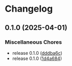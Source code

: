 # Changelog

## 0.1.0 (2025-04-01)


### Miscellaneous Chores

* release 0.1.0 ([dddba6c](https://github.com/weaversam8/asdf-elp/commit/dddba6c9b09cf45162c4c51f44742dbb234d6dc9))
* release 0.1.0 ([1d4a684](https://github.com/weaversam8/asdf-elp/commit/1d4a68415ad9144d8f1ec102a376250b89bd8cf2))

